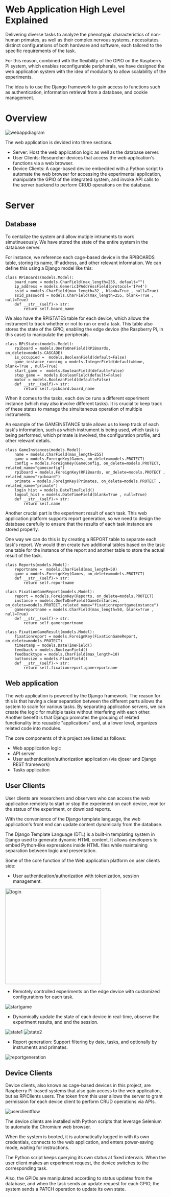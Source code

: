 # Web Application High Level Explained

Delivering diverse tasks to analyze the phenotypic characteristics of non-human primates, as well as their complex nervous systems, necessitates distinct configurations of both hardware and software, each tailored to the specific requirements of the task.

For this reason, combined with the flexibility of the GPIO on the Raspberry Pi system, which enables reconfigurable peripherals, we have designed the web application system with the idea of modularity to allow scalability of the experiments.

The idea is to use the Django framework to gain access to functions such as authentication, information retrieval from a database, and cookie management.

# Overview

<img src="images/WebAppDiagram.jpg" alt="webappdiagram" />

The web application is devided into three sections.

- Server: Host the web application logic as well as the database server.
- User Clients: Researcher devices that access the web application's functions via a web browser.
- Device Clients: A cage-based device embedded with a Python script to automate the web browser for accessing the experimental application, manipulate the GPIO of the integrated system, and invoke API calls to the server backend to perform CRUD operations on the database.


# Server 

## Database

To centalize the system and allow mutiple intruments to work simutinueously. We have stored the state of the entire system in the database server.

For instance, we reference each cage-based device in the RPIBOARDS table, storing its name, IP address, and other relevant information. We can define this using a Django model like this:

```
class RPiBoards(models.Model):
    board_name = models.CharField(max_length=255, default="")  
    ip_address = models.GenericIPAddressField(protocol='IPv4') 
    ssid = models.CharField(max_length=32 , blank=True , null=True) 
    ssid_password = models.CharField(max_length=255, blank=True , null=True)  
    def __str__(self)-> str:
	    return self.board_name

```

We also have the RPISTATES table for each device, which allows the instrument to track whether or not to run or end a task. This table also stores the state of the GPIO, enabling the edge device (the Raspberry Pi, in this case) to manipulate the peripherals.

```
class RPiStates(models.Model):
    rpiboard = models.OneToOneField(RPiBoards, on_delete=models.CASCADE)
    is_occupied =  models.BooleanField(default=False)
    game_instance_running = models.IntegerField(default=None,  blank=True , null=True) 
    start_game =  models.BooleanField(default=False)
    stop_game =  models.BooleanField(default=False)
    motor = models.BooleanField(default=False)
    def __str__(self)-> str:
	    return self.rpiboard.board_name
```

When it comes to the tasks, each device runs a different experiment instance (which may also involve different tasks). It is crucial to keep track of these states to manage the simultaneous operation of multiple instruments.

An example of the GAMEINSTANCE table allows us to keep track of each task's information, such as which instrument is being used, which task is being performed, which primate is involved, the configuration profile, and other relevant details.

```
class GameInstances(models.Model):
    name = models.CharField(max_length=255)
    game = models.ForeignKey(Games, on_delete=models.PROTECT)
    config = models.ForeignKey(GameConfig, on_delete=models.PROTECT, related_name="gameconfig")
    rpiboard = models.ForeignKey(RPiBoards, on_delete=models.PROTECT , related_name="rpiboard")
    primate = models.ForeignKey(Primates, on_delete=models.PROTECT , related_name="primate")
    login_hist = models.DateTimeField()
    logout_hist = models.DateTimeField(blank=True , null=True)
    def __str__(self)-> str:
	    return self.name
```

Another crucial part is the experiment result of each task. This web application platform supports report generation, so we need to design the database carefully to ensure that the results of each task instance are stored properly.

One way we can do this is by creating a REPORT table to separate each task's report. We would then create two additional tables based on the task: one table for the instance of the report and another table to store the actual result of the task.

```
class Reports(models.Model):
    reportname =  models.CharField(max_length=50)
    game = models.ForeignKey(Games, on_delete=models.PROTECT)
    def __str__(self)-> str:
	    return self.reportname

class FixationGameReport(models.Model):
    report = models.ForeignKey(Reports, on_delete=models.PROTECT)
    instance = models.OneToOneField(GameInstances, on_delete=models.PROTECT,related_name="fixationreportgameinstance")
    gamereportname = models.CharField(max_length=50, blank=True , null=True)
    def __str__(self)-> str:
	    return self.gamereportname
    
class FixationGameResult(models.Model):
    fixationreport = models.ForeignKey(FixationGameReport, on_delete=models.PROTECT)
    timestamp = models.DateTimeField()
    feedback = models.BooleanField()
    feedbacktype = models.CharField(max_length=10)
    buttonsize = models.FloatField()
    def __str__(self)-> str:
	    return self.fixationreport.gamereportname

```
## Web application 
The web application is powered by the Django framework. The reason for this is that having a clear separation between the different parts allows the system to scale for various tasks. By separating application servers, we can create the logic for multiple tasks without interfering with each other. Another benefit is that Django promotes the grouping of related functionality into reusable "applications" and, at a lower level, organizes related code into modules.

The core components of this project are listed as follows:

- Web appplication logic
- API server
- User authentication/authorization application (via djoser and Django REST framework)
- Tasks application

## User Clients

User clients are researchers and observers who can access the web application remotely to start or stop the experiment on each device, monitor the status of the experiment, or download reports.

With the convenience of the Django template language, the web application's front end can update content dynamically from the database.

The Django Template Language (DTL) is a built-in templating system in Django used to generate dynamic HTML content. It allows developers to embed Python-like expressions inside HTML files while maintaining separation between logic and presentation.

Some of the core function of the Web application platform on user clients side:

- User authentication/authorization with tokenization, session management.</br>
<img src="images/login.png" alt="login" width="300"/>

- Remotely controlled experiments on the edge device with customized configurations for each task.
<img src="images/startgame.png" alt="startgame" />

- Dynamically update the state of each device in real-time, observe the experiment results, and end the session.
<img src="images/state1.png" alt="state1" />
<img src="images/state2.png" alt="state2" />

- Report generation: Support filtering by date, tasks, and optionally by instruments and primates.
<img src="images/reportgeneration.png" alt="reportgeneration" />


## Device Clients

Device clients, also known as cage-based devices in this project, are Raspberry Pi-based systems that also gain access to the web application, but as RPiClients users. The token from this user allows the server to grant permission for each device client to perform CRUD operations via APIs.

<img src="images/userclientflow.png" alt="userclientflow" />

The device clients are installed with Python scripts that leverage Selenium to automate the Chromium web browser.

When the system is booted, it is automatically logged in with its own credentials, connects to the web application, and enters power-saving mode, waiting for instructions.

The Python script keeps querying its own status at fixed intervals. When the user client makes an experiment request, the device switches to the corresponding task.

Also, the GPIOs are manipulated according to status updates from the database, and when the task sends an update request for each GPIO, the system sends a PATCH operation to update its own state.